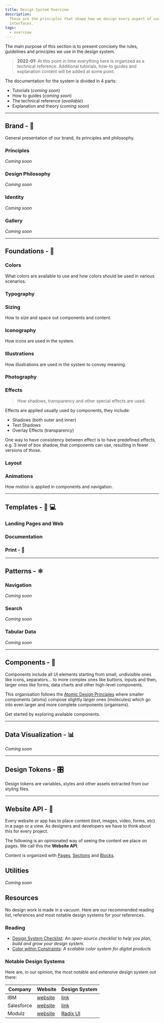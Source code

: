 ```yaml
---
title: Design System Overview
description:
  These are the principles that shape how we design every aspect of user
  interfaces.
tags:
  - overview
---
```


<DocHeader props={props}/>

The main purpose of this section is to present concisely the rules, guidelines
and principles we use in the design system.

> **2022-01:** At this point in time everything here is organized as a technical
> reference. Additional tutorials, how-to guides and explanation content will be
> added at some point.

The documentation for the system is divided in 4 parts:

- Tutorials (_coming soon_)
- How to guides (_coming soon_)
- The technical reference (_available_)
- Explanation and theory (_coming soon_)

---

## Brand - 💎

General presentation of our brand, its principles and philosophy.

### Principles

_Coming soon_

### Design Philosophy

_Coming soon_

### Identity

_Coming soon_

### Gallery

_Coming soon_

---

## Foundations - 📐

### Colors

What colors are available to use and how colors should be used in various
scenarios.

### Typography

### Sizing

How to size and space out components and content.

### Iconography

How icons are used in the system.

### Illustrations

How illustrations are used in the system to convey meaning.

### Photography

### Effects

> How shadows, transparency and other special effects are used.

Effects are applied usually used by components, they include:

- Shadows (both outer and inner)
- Text Shadows
- Overlay Effects (transparency)

One way to have consistency between effect is to have predefined effects, e.g. 3
level of box shadow, that components can use, resulting in fewer versions of
those.

### Layout

### Animations

How motion is applied in components and navigation.

---

## Templates - 📱 💻

### Landing Pages and Web

### Documentation

### Print - 📄

---

## Patterns - ⚛️

### Navigation

_Coming soon_

### Search

_Coming soon_

### Tabular Data

_Coming soon_

---

## Components - 🔶

Components include all UI elements starting from small, undivisible ones like
icons, separators... to more complex ones like buttons, inputs and then, larger
ones like forms, data charts and other high-level components.

This organisation follows the
[Atomic Design Principles](https://bradfrost.com/blog/post/atomic-web-design/)
where smaller components (atoms) compose slightly larger ones (molecules) which
go into even larger and more complete components (organisms).

Get started by exploring available components.

---

## Data Visualization - 📊

_Coming soon_

<!-- ### Gallery

### Colors

### Spacing

### Charts -->

---

## Design Tokens - 🎛️

Design tokens are variables, styles and other assets extracted from our styling
files.

---

## Website API - 🍱

Every website or app has to place content (text, images, video, forms, etc) in a
page or a view. As designers and developers we have to think about this for
every project.

The following is an opinionated way of seeing the content we place on pages. We
call this the **Website API**.

Content is organized with [Pages](/design-system/website-api/pages/),
[Sections](/design-system/website-api/sections/) and
[Blocks](/design-system/website-api/blocks/).

## Utilities

_Coming soon_

## Resources

No design work is made in a vacuum. Here are our recommended reading list,
references and most notable design systems for your references.

### Reading

- [Design System Checklist](https://www.designsystemchecklist.com/): _An
  open-source checklist to help you plan, build and grow your design system._
- [Color within Constraints](https://medium.com/tap-to-dismiss/color-within-constraints-d6f777a3b72d):&nbsp;_A
  scalable color system for digital products_

### Notable Design Systems

Here are, in our opinion, the most notable and extensive design system out
there:

| Company    | Website                                | Design System                                  |
| ---------- | -------------------------------------- | ---------------------------------------------- |
| IBM        | [website](https://www.ibm.com/)        | [link](https://www.carbondesignsystem.com/)    |
| Salesforce | [website](https://www.salesforce.com/) | [link](https://www.lightningdesignsystem.com/) |
| Modulz     | [website](https://www.modulz.app/)     | [Radix UI](https://radix-ui.com/)              |
